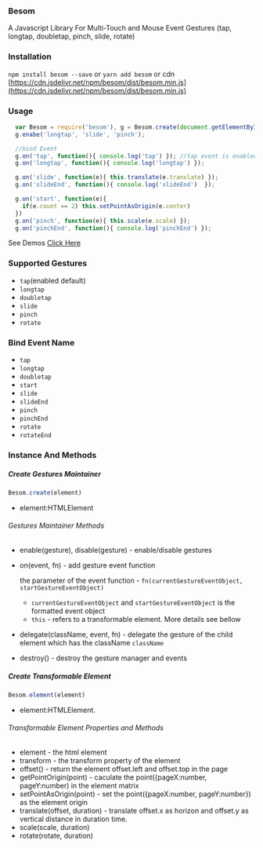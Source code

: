 ### Besom 

A Javascript Library For Multi-Touch and Mouse Event Gestures (tap, longtap, doubletap, pinch, slide, rotate)

### Installation

`npm install besom --save` or `yarn add besom` or cdn  [https://cdn.jsdelivr.net/npm/besom/dist/besom.min.js](https://cdn.jsdelivr.net/npm/besom/dist/besom.min.js)

### Usage

```javascript
  var Besom = require('besom'), g = Besom.create(document.getElementById('demo'));
  g.enabe('longtap', 'slide', 'pinch');

  //bind Event
  g.on('tap', function(){ console.log('tap') }); //tap event is enabled by default
  g.on('longtap', function(){ console.log('longtap') });

  g.on('slide', function(e){ this.translate(e.translate) });
  g.on('slideEnd', function(){ console.log('slideEnd')  });

  g.on('start', function(e){
    if(e.count == 2) this.setPointAsOrigin(e.center)
  })
  g.on('pinch', function(e){ this.scale(e.scale) });
  g.on('pinchEnd', function(){ console.log('pinchEnd') });

```



See Demos [Click Here](http://blog.woritd.com/besom/index.html)

### Supported Gestures

* `tap`(enabled default) 
* `longtap`
* `doubletap`
* `slide`
* `pinch`
* `rotate`

### Bind Event Name

* `tap`
* `longtap`
* `doubletap`
* `start`
* `slide`
* `slideEnd`
* `pinch`
* `pinchEnd`
* `rotate`
* `rotateEnd`

### Instance And Methods

##### Create Gestures Maintainer

```javascript
Besom.create(element)
```

* element:HTMLElement 

###### Gestures Maintainer Methods

* enable(gesture), disable(gesture) - enable/disable gestures 

* on(event, fn) - add gesture event function 

   the parameter of the event function - `fn(currentGestureEventObject, startGestureEventObject)`

     * `currentGestureEventObject` and `startGestureEventObject` is the formatted event object
     * `this` - refers to a transformable element. More details see bellow

* delegate(className, event, fn) - delegate the gesture of the child element which has the className `className`

* destroy() - destroy the gesture manager and events

##### Create Transformable Element

```javascript
Besom.element(element)
```

* element:HTMLElement.

###### Transformable Element Properties and Methods

* element - the html element
* transform - the transform property of the element
* offset() - return the element offset.left and offset.top in the page
* getPointOrigin(point) - caculate the point({pageX:number, pageY:number) in the element matrix
* setPointAsOrigin(point) - set the point({pageX:number, pageY:number}) as the element origin
* translate(offset, duration) - translate offset.x as horizon and offset.y as vertical distance in duration time.
* scale(scale, duration)
* rotate(rotate, duration)


